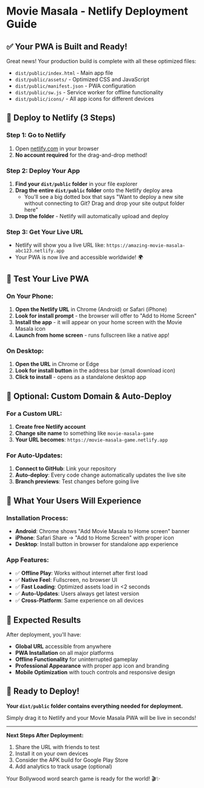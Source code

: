 # Movie Masala - Netlify Deployment Guide

## ✅ Your PWA is Built and Ready!

Great news! Your production build is complete with all these optimized files:
- `dist/public/index.html` - Main app file
- `dist/public/assets/` - Optimized CSS and JavaScript
- `dist/public/manifest.json` - PWA configuration
- `dist/public/sw.js` - Service worker for offline functionality
- `dist/public/icons/` - All app icons for different devices

## 🚀 Deploy to Netlify (3 Steps)

### Step 1: Go to Netlify
1. Open [netlify.com](https://netlify.com) in your browser
2. **No account required** for the drag-and-drop method!

### Step 2: Deploy Your App
1. **Find your `dist/public` folder** in your file explorer
2. **Drag the entire `dist/public` folder** onto the Netlify deploy area
   - You'll see a big dotted box that says "Want to deploy a new site without connecting to Git? Drag and drop your site output folder here"
3. **Drop the folder** - Netlify will automatically upload and deploy

### Step 3: Get Your Live URL
- Netlify will show you a live URL like: `https://amazing-movie-masala-abc123.netlify.app`
- Your PWA is now live and accessible worldwide! 🌍

## 📱 Test Your Live PWA

### On Your Phone:
1. **Open the Netlify URL** in Chrome (Android) or Safari (iPhone)
2. **Look for install prompt** - the browser will offer to "Add to Home Screen"
3. **Install the app** - it will appear on your home screen with the Movie Masala icon
4. **Launch from home screen** - runs fullscreen like a native app!

### On Desktop:
1. **Open the URL** in Chrome or Edge
2. **Look for install button** in the address bar (small download icon)
3. **Click to install** - opens as a standalone desktop app

## 🔧 Optional: Custom Domain & Auto-Deploy

### For a Custom URL:
1. **Create free Netlify account** 
2. **Change site name** to something like `movie-masala-game`
3. **Your URL becomes**: `https://movie-masala-game.netlify.app`

### For Auto-Updates:
1. **Connect to GitHub**: Link your repository
2. **Auto-deploy**: Every code change automatically updates the live site
3. **Branch previews**: Test changes before going live

## 🌟 What Your Users Will Experience

### Installation Process:
- **Android**: Chrome shows "Add Movie Masala to Home screen" banner
- **iPhone**: Safari Share → "Add to Home Screen" with proper icon
- **Desktop**: Install button in browser for standalone app experience

### App Features:
- ✅ **Offline Play**: Works without internet after first load
- ✅ **Native Feel**: Fullscreen, no browser UI
- ✅ **Fast Loading**: Optimized assets load in <2 seconds
- ✅ **Auto-Updates**: Users always get latest version
- ✅ **Cross-Platform**: Same experience on all devices

## 🎯 Expected Results

After deployment, you'll have:
- **Global URL** accessible from anywhere
- **PWA Installation** on all major platforms
- **Offline Functionality** for uninterrupted gameplay
- **Professional Appearance** with proper app icon and branding
- **Mobile Optimization** with touch controls and responsive design

## 🚀 Ready to Deploy!

**Your `dist/public` folder contains everything needed for deployment.**

Simply drag it to Netlify and your Movie Masala PWA will be live in seconds!

---

**Next Steps After Deployment:**
1. Share the URL with friends to test
2. Install it on your own devices
3. Consider the APK build for Google Play Store
4. Add analytics to track usage (optional)

Your Bollywood word search game is ready for the world! 🎬✨